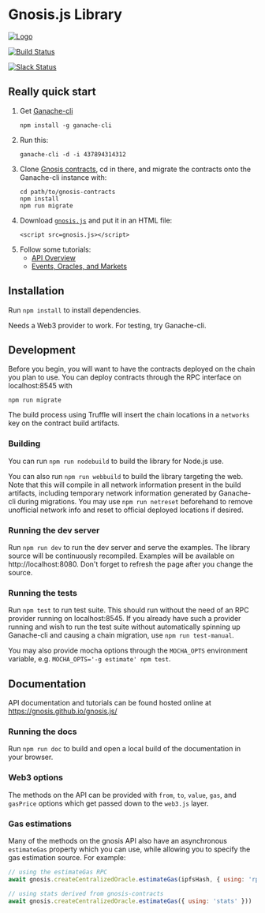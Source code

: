 # Gnosis.js Library

[![Logo](https://raw.githubusercontent.com/gnosis/gnosis.js/master/assets/logo.png)](https://gnosis.pm/)

[![Build Status](https://travis-ci.org/gnosis/gnosis.js.svg?branch=master)](https://travis-ci.org/gnosis/gnosis.js)

[![Slack Status](https://slack.gnosis.pm/badge.svg)](https://slack.gnosis.pm)

## Really quick start

1. Get [Ganache-cli](https://github.com/trufflesuite/ganache-cli)
   ```
   npm install -g ganache-cli
   ```
2. Run this:
   ```
   ganache-cli -d -i 437894314312
   ```
3. Clone [Gnosis contracts](https://github.com/gnosis/gnosis-contracts), cd in there, and migrate the contracts onto the Ganache-cli instance with:
   ```
   cd path/to/gnosis-contracts
   npm install
   npm run migrate
   ```
4. Download [`gnosis.js`](https://raw.githubusercontent.com/gnosis/gnosis.js/master/dist/gnosis.js) and put it in an HTML file:
   ```
   <script src=gnosis.js></script>
   ```
5. Follow some tutorials:
   * [API Overview](https://gnosis.github.io/gnosis.js/tutorial-api-overview.html)
   * [Events, Oracles, and Markets](https://gnosis.github.io/gnosis.js/tutorial-events-oracles-and-markets.html)


## Installation

Run `npm install` to install dependencies.

Needs a Web3 provider to work. For testing, try Ganache-cli.

## Development

Before you begin, you will want to have the contracts deployed on the chain you plan to use. You can deploy contracts through the RPC interface on localhost:8545 with

```
npm run migrate
```

The build process using Truffle will insert the chain locations in a `networks` key on the contract build artifacts.

### Building

You can run `npm run nodebuild` to build the library for Node.js use.

You can also run `npm run webbuild` to build the library targeting the web. Note that this will compile in all network information present in the build artifacts, including temporary network information generated by Ganache-cli during migrations. You may use `npm run netreset` beforehand to remove unofficial network info and reset to official deployed locations if desired.

### Running the dev server

Run `npm run dev` to run the dev server and serve the examples. The library source will be continuously recompiled. Examples will be available on http://localhost:8080. Don't forget to refresh the page after you change the source.

### Running the tests

Run `npm test` to run test suite. This should run without the need of an RPC provider running on localhost:8545. If you already have such a provider running and wish to run the test suite without automatically spinning up Ganache-cli and causing a chain migration, use `npm run test-manual`.

You may also provide mocha options through the `MOCHA_OPTS` environment variable, e.g. `MOCHA_OPTS='-g estimate' npm test`.

## Documentation

API documentation and tutorials can be found hosted online at https://gnosis.github.io/gnosis.js/

### Running the docs

Run `npm run doc` to build and open a local build of the documentation in your browser.

### Web3 options

The methods on the API can be provided with `from`, `to`, `value`, `gas`, and `gasPrice` options which get passed down to the `web3.js` layer.

### Gas estimations

Many of the methods on the gnosis API also have an asynchronous `estimateGas` property which you can use, while allowing you to specify the gas estimation source. For example:

```javascript
// using the estimateGas RPC
await gnosis.createCentralizedOracle.estimateGas(ipfsHash, { using: 'rpc' }))

// using stats derived from gnosis-contracts
await gnosis.createCentralizedOracle.estimateGas({ using: 'stats' }))
```
